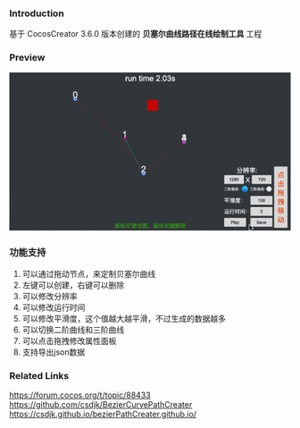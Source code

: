### Introduction

基于 CocosCreator 3.6.0 版本创建的 **贝塞尔曲线路径在线绘制工具** 工程

### Preview
![image](../../../gif/202203/2022030565.gif)

### 功能支持
1. 可以通过拖动节点，来定制贝塞尔曲线
2. 左键可以创建，右键可以删除
3. 可以修改分辨率
4. 可以修改运行时间
5. 可以修改平滑度，这个值越大越平滑，不过生成的数据越多
6. 可以切换二阶曲线和三阶曲线
7. 可以点击拖拽修改属性面板
8. 支持导出json数据

### Related Links
https://forum.cocos.org/t/topic/88433    
https://github.com/csdjk/BezierCurvePathCreater    
https://csdjk.github.io/bezierPathCreater.github.io/